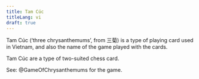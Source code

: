 ```yaml
---
title: Tam Cúc
titleLang: vi
draft: true
---
```


<span lang="vi" class="noun">Tam Cúc</span> (‘three chrysanthemums’, from <span lang="vi-Hani">三菊</span>) is a type of playing card used in Vietnam, and also the name of the game played with the cards.

<span lang="vi" class="noun">Tam Cúc</span> are a type of two-suited chess card.

See: @GameOfChrysanthemums for the game.
